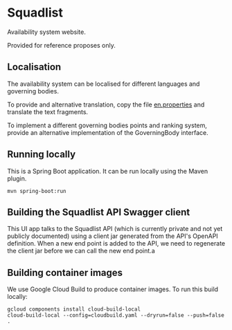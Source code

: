 # Squadlist

Availability system website.

Provided for reference proposes only.


## Localisation

The availability system can be localised for different languages and governing bodies.

To provide and alternative translation, copy the file [en.properties](src/main/webapp/WEB-INF/classes/en.properties) and translate the text fragments.

To implement a different governing bodies points and ranking system, provide an alternative implementation of the GoverningBody interface.


## Running locally

This is a Spring Boot application. It can be run locally using the Maven plugin.

```
mvn spring-boot:run
```

## Building the Squadlist API Swagger client

This UI app talks to the Squadlist API (which is currently private and not yet publicly documented) using a client jar generated from the API's OpenAPI definition.
When a new end point is added to the API, we need to regenerate the client jar before we can call the new end point.a


## Building container images

We use Google Cloud Build to produce container images.
To run this build locally:

```
gcloud components install cloud-build-local
cloud-build-local --config=cloudbuild.yaml --dryrun=false --push=false .
```

